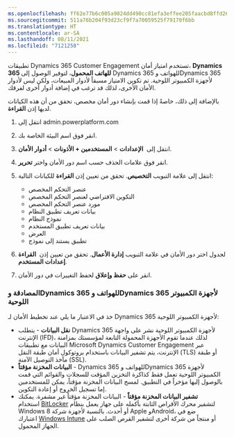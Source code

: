 ```yaml
---
ms.openlocfilehash: ff62e77b6c005a9024dd490cc81efa3effee205faacbd8ffd264be9a5c879cb5
ms.sourcegitcommit: 511a76b204f93d23cf9f7a70059525f79170f6bb
ms.translationtype: HT
ms.contentlocale: ar-SA
ms.lasthandoff: 08/11/2021
ms.locfileid: "7121258"
---
```

تطبيقات Dynamics 365 Customer Engagement تستخدم امتياز أمان، **Dynamics 365 للهاتف المحمول**، لتوفير الوصول إلى Dynamics 365 للهواتف وDynamics 365 لأجهزة الكمبيوتر اللوحية. تم تكوين الامتياز مسبقاً لأدوار المبيعات، ولكن ليس لأدوار الأمان الأخرى، لذلك قد ترغب في إضافة أدوار أخرى لفرقك.

بالإضافة إلى ذلك، خاصةً إذا قمت بإنشاء دور أمان مخصص، تحقق من أن هذه الكيانات لديها إذن **القراءة**.

1. انتقل إلى admin.powerplatform.com
2. انقر فوق اسم البيئة الخاصة بك.
2. انتقل إلى  **الإعدادات** > **المستخدمين + الأذونات** > **أدوار الأمان**.
2. انقر فوق علامات الحذف حسب اسم دور الأمان واختر **تحرير**.
3. انتقل إلى علامة التبويب **التخصيص**. تحقق من تعيين إذن **القراءة** للكيانات التالية:
    - عنصر التحكم المخصص
    - التكوين الافتراضي لعنصر التحكم المخصص
    - مورد عنصر التحكم المخصص
    - بيانات تعريف تطبيق النظام
    - نموذج النظام
    - بيانات تعريف تطبيق المستخدم
    - العرض
    - تطبيق يستند إلى نموذج

1. اختر دور الأمان في علامة التبويب **إدارة الأعمال**. تحقق من تعيين إذن  **القراءة‏‎** لجدول **إعدادات المستخدم**.
2. انقر على **حفظ وإعلاق** لحفظ التغييرات في دور الأمان.

### <a name="authentication-and-dynamics-365-for-phones-and-dynamics-365-for-tablets"></a>المصادقة وDynamics 365 للهواتف وDynamics 365 لأجهزة الكمبيوتر اللوحية

خذ في الاعتبار ما يلي عند تخطيط الأمان لـ Dynamics 365 لأجهزة الكمبيوتر اللوحية:
- **نقل البيانات** - يتطلب Dynamics 365 لأجهزة الكمبيوتر اللوحية نشر على واجهة الإنترنت (IFD)، لذلك عندما تقوم الأجهزة المحمولة التابعة لمؤسستك بمزامنة البيانات مع تطبيقات Microsoft Dynamics Customer Engagement عبر الإنترنت، يتم تشفير البيانات باستخدام بروتوكول أمان طبقة النقل (TLS) أو طبقة مآخذ التوصيل الآمنة (SSL).
- **البيانات المخزنة مؤقتاً** - Dynamics 365 للهواتف وDynamics 365 لأجهزة الكمبيوتر اللوحية تعمل فقط كذاكرة التخزين المؤقت للسجلات والقوائم التي قمت بالوصول إليها مؤخراً في التطبيق. لمسح البيانات المخزنة مؤقتاً، يمكن للمستخدمين إما تسجيل الخروج أو إعادة التكوين.
- **تشفير البيانات المخزنة مؤقتاً** - البيانات المخزنة مؤقتاً غير مشفرة. يمكنك استخدام [BitLocker](https://technet.microsoft.com/library/hh831713.aspx) لتشفير محرك الأقراص الثابتة بأكمله على جهاز يعمل بنظام Windows 8 أو أحدث. بالنسبة لأجهزة شركة Apple وAndroid، ضع في اعتبارك [Windows Intune](https://go.microsoft.com/fwlink/p/?LinkID=394174) أو منتجاً من شركة أخرى لتشفير القرص الصلب على الجهاز المحمول.
